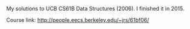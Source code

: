 My solutions to UCB CS61B Data Structures (2006). I finished it in 2015.

Course link: http://people.eecs.berkeley.edu/~jrs/61bf06/

